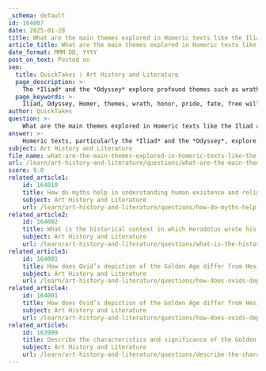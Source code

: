 ```yaml
---
_schema: default
id: 164007
date: 2025-01-28
title: What are the main themes explored in Homeric texts like the Iliad and the Odyssey?
article_title: What are the main themes explored in Homeric texts like the Iliad and the Odyssey?
date_format: MMM DD, YYYY
post_on_text: Posted on
seo:
  title: QuickTakes | Art History and Literature
  page_description: >-
    The *Iliad* and the *Odyssey* explore profound themes such as wrath, honor, fate, the impact of war, hospitality, loyalty, cunning, divine intervention, and the quest for identity, reflecting both ancient Greek values and universal human experiences.
  page_keywords: >-
    Iliad, Odyssey, Homer, themes, wrath, honor, pride, fate, free will, war, alienation, reconciliation, hospitality, loyalty, fidelity, cunning, strength, gods, homecoming, identity
author: QuickTakes
question: >-
    What are the main themes explored in Homeric texts like the Iliad and the Odyssey?
answer: >-
    Homeric texts, particularly the *Iliad* and the *Odyssey*, explore a variety of profound themes that reflect the complexities of human experience, societal values, and the nature of existence. Here are the main themes found in these epic poems:\n\n### Themes in the *Iliad*\n\n1. **Wrath and Anger**: The central theme of the *Iliad* is the "wrath of Achilles," which sets the stage for the entire narrative. Achilles' anger towards Agamemnon leads to significant consequences for both the Greeks and Trojans, highlighting how personal emotions can influence broader events.\n\n2. **Honor and Pride**: The concept of *kleos* (glory) and the pursuit of honor are crucial in the *Iliad*. Characters are often driven by their desire to achieve glory in battle, and their actions are frequently motivated by pride and the need to maintain their reputation.\n\n3. **Fate and Free Will**: The interplay between fate and individual choice is a recurring theme. Characters often grapple with their destinies, which are influenced by the gods, yet they also make choices that affect their outcomes.\n\n4. **War and Its Consequences**: The *Iliad* presents a stark portrayal of the brutality of war, exploring themes of loss, suffering, and the impact of conflict on both individuals and communities.\n\n5. **Alienation and Reconciliation**: The theme of alienation is evident in Achilles' withdrawal from battle due to his conflict with Agamemnon. The narrative also explores the possibility of reconciliation, particularly in the poignant scenes between Achilles and Priam.\n\n### Themes in the *Odyssey*\n\n1. **Hospitality (Xenia)**: The theme of hospitality is central to the *Odyssey*, reflecting the importance of this social code in ancient Greek culture. Odysseus' encounters with various hosts illustrate the virtues and vices associated with hospitality.\n\n2. **Loyalty and Fidelity**: Loyalty is a significant theme, particularly in the character of Penelope, who remains faithful to Odysseus during his long absence. This theme contrasts with the disloyalty of the suitors who invade her home.\n\n3. **Cunning vs. Strength**: The *Odyssey* emphasizes the value of intelligence and cunning over brute strength. Odysseus often relies on his wits to overcome challenges, showcasing the theme of cleverness as a form of heroism.\n\n4. **The Role of the Gods**: Divine intervention plays a crucial role in the *Odyssey*, with gods and goddesses influencing the characters' fates. This theme explores the relationship between mortals and the divine, as well as the concept of fate.\n\n5. **Homecoming and Identity**: The journey home is a central motif in the *Odyssey*, symbolizing not just a physical return but also a quest for identity and belonging. Odysseus' experiences shape his understanding of himself and his place in the world.\n\n### Conclusion\n\nBoth the *Iliad* and the *Odyssey* delve into themes that resonate with universal human experiences, such as the struggle for honor, the impact of emotions, the complexities of relationships, and the quest for identity. These themes not only reflect the values of ancient Greek society but also continue to be relevant in contemporary discussions of human nature and morality.
subject: Art History and Literature
file_name: what-are-the-main-themes-explored-in-homeric-texts-like-the-iliad-and-the-odyssey.md
url: /learn/art-history-and-literature/questions/what-are-the-main-themes-explored-in-homeric-texts-like-the-iliad-and-the-odyssey
score: 9.0
related_article1:
    id: 164010
    title: How do myths help in understanding human existence and religious practices?
    subject: Art History and Literature
    url: /learn/art-history-and-literature/questions/how-do-myths-help-in-understanding-human-existence-and-religious-practices
related_article2:
    id: 164002
    title: What is the historical context in which Herodotus wrote his histories?
    subject: Art History and Literature
    url: /learn/art-history-and-literature/questions/what-is-the-historical-context-in-which-herodotus-wrote-his-histories
related_article3:
    id: 164001
    title: How does Ovid’s depiction of the Golden Age differ from Hesiod’s?
    subject: Art History and Literature
    url: /learn/art-history-and-literature/questions/how-does-ovids-depiction-of-the-golden-age-differ-from-hesiods
related_article4:
    id: 164001
    title: How does Ovid’s depiction of the Golden Age differ from Hesiod’s?
    subject: Art History and Literature
    url: /learn/art-history-and-literature/questions/how-does-ovids-depiction-of-the-golden-age-differ-from-hesiods
related_article5:
    id: 163999
    title: Describe the characteristics and significance of the Golden Age in Hesiod’s Five Ages of Man.
    subject: Art History and Literature
    url: /learn/art-history-and-literature/questions/describe-the-characteristics-and-significance-of-the-golden-age-in-hesiods-five-ages-of-man
---
```


&nbsp;